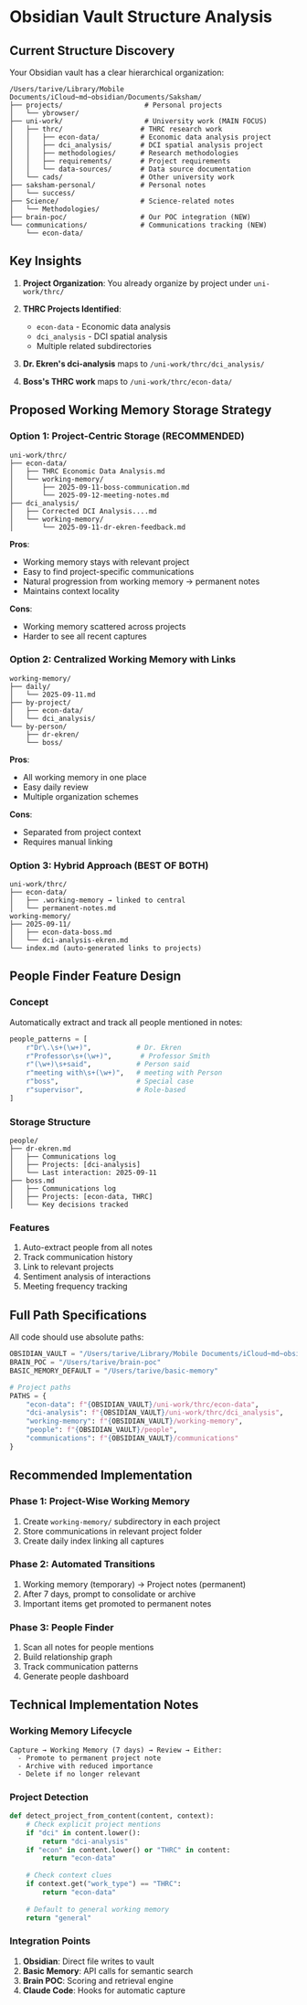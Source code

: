 # Obsidian Vault Structure Analysis

## Current Structure Discovery

Your Obsidian vault has a clear hierarchical organization:

```
/Users/tarive/Library/Mobile Documents/iCloud~md~obsidian/Documents/Saksham/
├── projects/                    # Personal projects
│   └── ybrowser/
├── uni-work/                    # University work (MAIN FOCUS)
│   ├── thrc/                   # THRC research work
│   │   ├── econ-data/          # Economic data analysis project
│   │   ├── dci_analysis/       # DCI spatial analysis project
│   │   ├── methodologies/      # Research methodologies
│   │   ├── requirements/       # Project requirements
│   │   └── data-sources/       # Data source documentation
│   └── cads/                   # Other university work
├── saksham-personal/           # Personal notes
│   └── success/
├── Science/                    # Science-related notes
│   └── Methodologies/
├── brain-poc/                  # Our POC integration (NEW)
└── communications/             # Communications tracking (NEW)
    └── econ-data/
```

## Key Insights

1. **Project Organization**: You already organize by project under `uni-work/thrc/`
2. **THRC Projects Identified**:
   - `econ-data` - Economic data analysis
   - `dci_analysis` - DCI spatial analysis  
   - Multiple related subdirectories

3. **Dr. Ekren's dci-analysis** maps to `/uni-work/thrc/dci_analysis/`
4. **Boss's THRC work** maps to `/uni-work/thrc/econ-data/`

## Proposed Working Memory Storage Strategy

### Option 1: Project-Centric Storage (RECOMMENDED)
```
uni-work/thrc/
├── econ-data/
│   ├── THRC Economic Data Analysis.md
│   └── working-memory/
│       ├── 2025-09-11-boss-communication.md
│       └── 2025-09-12-meeting-notes.md
├── dci_analysis/
│   ├── Corrected DCI Analysis....md
│   └── working-memory/
│       └── 2025-09-11-dr-ekren-feedback.md
```

**Pros**:
- Working memory stays with relevant project
- Easy to find project-specific communications
- Natural progression from working memory → permanent notes
- Maintains context locality

**Cons**:
- Working memory scattered across projects
- Harder to see all recent captures

### Option 2: Centralized Working Memory with Links
```
working-memory/
├── daily/
│   └── 2025-09-11.md
├── by-project/
│   ├── econ-data/
│   └── dci_analysis/
└── by-person/
    ├── dr-ekren/
    └── boss/
```

**Pros**:
- All working memory in one place
- Easy daily review
- Multiple organization schemes

**Cons**:
- Separated from project context
- Requires manual linking

### Option 3: Hybrid Approach (BEST OF BOTH)
```
uni-work/thrc/
├── econ-data/
│   ├── .working-memory → linked to central
│   └── permanent-notes.md
working-memory/
├── 2025-09-11/
│   ├── econ-data-boss.md
│   └── dci-analysis-ekren.md
└── index.md (auto-generated links to projects)
```

## People Finder Feature Design

### Concept
Automatically extract and track all people mentioned in notes:

```python
people_patterns = [
    r"Dr\.\s+(\w+)",           # Dr. Ekren
    r"Professor\s+(\w+)",       # Professor Smith
    r"(\w+)\s+said",           # Person said
    r"meeting with\s+(\w+)",   # meeting with Person
    r"boss",                   # Special case
    r"supervisor",             # Role-based
]
```

### Storage Structure
```
people/
├── dr-ekren.md
│   ├── Communications log
│   ├── Projects: [dci-analysis]
│   └── Last interaction: 2025-09-11
├── boss.md
│   ├── Communications log
│   ├── Projects: [econ-data, THRC]
│   └── Key decisions tracked
```

### Features
1. Auto-extract people from all notes
2. Track communication history
3. Link to relevant projects
4. Sentiment analysis of interactions
5. Meeting frequency tracking

## Full Path Specifications

All code should use absolute paths:

```python
OBSIDIAN_VAULT = "/Users/tarive/Library/Mobile Documents/iCloud~md~obsidian/Documents/Saksham"
BRAIN_POC = "/Users/tarive/brain-poc"
BASIC_MEMORY_DEFAULT = "/Users/tarive/basic-memory"

# Project paths
PATHS = {
    "econ-data": f"{OBSIDIAN_VAULT}/uni-work/thrc/econ-data",
    "dci-analysis": f"{OBSIDIAN_VAULT}/uni-work/thrc/dci_analysis",
    "working-memory": f"{OBSIDIAN_VAULT}/working-memory",
    "people": f"{OBSIDIAN_VAULT}/people",
    "communications": f"{OBSIDIAN_VAULT}/communications"
}
```

## Recommended Implementation

### Phase 1: Project-Wise Working Memory
1. Create `working-memory/` subdirectory in each project
2. Store communications in relevant project folder
3. Create daily index linking all captures

### Phase 2: Automated Transitions
1. Working memory (temporary) → Project notes (permanent)
2. After 7 days, prompt to consolidate or archive
3. Important items get promoted to permanent notes

### Phase 3: People Finder
1. Scan all notes for people mentions
2. Build relationship graph
3. Track communication patterns
4. Generate people dashboard

## Technical Implementation Notes

### Working Memory Lifecycle
```
Capture → Working Memory (7 days) → Review → Either:
  - Promote to permanent project note
  - Archive with reduced importance
  - Delete if no longer relevant
```

### Project Detection
```python
def detect_project_from_content(content, context):
    # Check explicit project mentions
    if "dci" in content.lower():
        return "dci-analysis"
    if "econ" in content.lower() or "THRC" in content:
        return "econ-data"
    
    # Check context clues
    if context.get("work_type") == "THRC":
        return "econ-data"
    
    # Default to general working memory
    return "general"
```

### Integration Points
1. **Obsidian**: Direct file writes to vault
2. **Basic Memory**: API calls for semantic search
3. **Brain POC**: Scoring and retrieval engine
4. **Claude Code**: Hooks for automatic capture